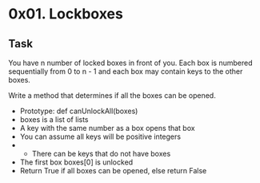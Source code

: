 # 0x01. Lockboxes
## Task
You have n number of locked boxes in front of you. Each box is numbered sequentially from 0 to n - 1 and each box may contain keys to the other boxes.

Write a method that determines if all the boxes can be opened.

- Prototype: def canUnlockAll(boxes)
- boxes is a list of lists
- A key with the same number as a box opens that box
- You can assume all keys will be positive integers
- - There can be keys that do not have boxes
- The first box boxes[0] is unlocked
- Return True if all boxes can be opened, else return False
